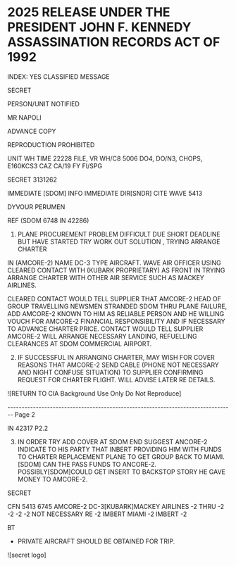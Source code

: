 # 2025 RELEASE UNDER THE PRESIDENT JOHN F. KENNEDY ASSASSINATION RECORDS ACT OF 1992

INDEX: YES
CLASSIFIED MESSAGE

SECRET

PERSON/UNIT NOTIFIED

MR NAPOLI

ADVANCE COPY

REPRODUCTION PROHIBITED

UNIT
WH
TIME
22228
FILE, VR WH/C8 5006 DO4, DO/N3, CHOPS, E160KCS3 CAZ CA/19 FY FI/SPG

SECRET 3131262

IMMEDIATE [SDOM] INFO IMMEDIATE DIR[SNDR] CITE WAVE 5413

DYVOUR PERUMEN

REF (SDOM 6748 IN 42286)

1. PLANE PROCUREMENT PROBLEM DIFFICULT DUE SHORT DEADLINE BUT HAVE STARTED TRY WORK OUT SOLUTION , TRYING ARRANGE CHARTER

IN (AMCORE-2) NAME DC-3 TYPE AIRCRAFT. WAVE AIR OFFICER USING
CLEARED CONTACT WITH (KUBARK PROPRIETARY) AS FRONT IN TRYING ARRANGE CHARTER WITH OTHER AIR SERVICE SUCH AS MACKEY AIRLINES.

CLEARED CONTACT WOULD TELL SUPPLIER THAT AMCORE-2 HEAD OF GROUP TRAVELLING NEWSMEN STRANDED SDOM THRU PLANE FAILURE, ADD AMCORE-2 KNOWN TO HIM AS RELIABLE PERSON AND HE WILLING VOUCH FOR AMCORE-2 FINANCIAL RESPONSIBILITY AND IF NECESSARY TO ADVANCE CHARTER PRICE. CONTACT WOULD TELL SUPPLIER AMCORE-2 WILL ARRANGE NECESSARY LANDING, REFUELLING CLEARANCES AT SDOM COMMERCIAL AIRPORT.

2. IF SUCCESSFUL IN ARRANGING CHARTER, MAY WISH FOR COVER REASONS THAT AMCORE-2 SEND CABLE (PHONE NOT NECESSARY AND NIGHT CONFUSE SITUATION) TO SUPPLIER CONFIRMING REQUEST FOR CHARTER FLIGHT. WILL ADVISE LATER RE DETAILS.

![RETURN TO CIA Background Use Only Do Not Reproduce]


-------------------------------------------------------------------------------- Page 2

IN 42317 P2.2

3. IN ORDER TRY ADD COVER AT SDOM END SUGGEST ANCORE-2 INDICATE TO HIS PARTY THAT INBERT PROVIDING HIM WITH FUNDS TO CHARTER REPLACEMENT PLANE TO GET GROUP BACK TO MIAMI. [SDOM] CAN THE PASS FUNDS TO ANCORE-2. POSSIBLY[SDOM]COULD GET INSERT TO BACKSTOP STORY HE GAVE MONEY TO AMCORE-2.

SECRET

CFN 5413 6745 AMCORE-2 DC-3[KUBARK]MACKEY AIRLINES -2 THRU -2 -2 -2 -2 NOT NECESSARY RE -2 IMBERT MIAMI -2 IMBERT -2

BT

* PRIVATE AIRCRAFT SHOULD BE OBTAINED FOR TRIP.

![secret logo]
